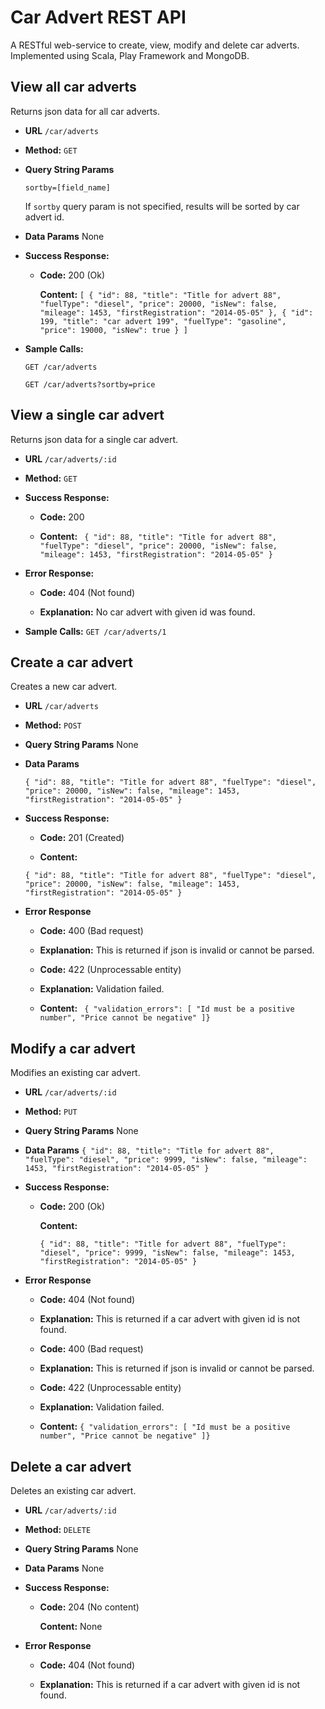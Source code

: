 # Car Advert REST API
A RESTful web-service to create, view, modify and delete car adverts. Implemented using Scala, Play Framework and MongoDB.

**View all car adverts**
----
  Returns json data for all car adverts.

* **URL**
  `/car/adverts`

* **Method:**
  `GET`
  
*  **Query String Params**
   
   `sortby=[field_name]`

   If `sortby` query param is not specified, results will be sorted by car advert id.
* **Data Params**
    None

* **Success Response:**
 
  * **Code:** 200 (Ok)
  
    **Content:** `[
		      {
		      "id": 88,
		      "title": "Title for advert 88",
		      "fuelType": "diesel",
		      "price": 20000,
		      "isNew": false,
		      "mileage": 1453,
		      "firstRegistration": "2014-05-05"
		   },
		      {
		      "id": 199,
		      "title": "car advert 199",
		      "fuelType": "gasoline",
		      "price": 19000,
		      "isNew": true
		   }
]`

* **Sample Calls:**

  `GET /car/adverts`
  
  `GET /car/adverts?sortby=price`

**View a single car advert**
----
  Returns json data for a single car advert.

* **URL**
  `/car/adverts/:id`

* **Method:**
  `GET`
  
* **Success Response:**
  * **Code:** 200 
  
  * **Content:** `
		      {
		      "id": 88,
		      "title": "Title for advert 88",
		      "fuelType": "diesel",
		      "price": 20000,
		      "isNew": false,
		      "mileage": 1453,
		      "firstRegistration": "2014-05-05"
		   }`
* **Error Response:**
  * **Code:** 404 (Not found)
  
  *  **Explanation:** No car advert with given id was found.

* **Sample Calls:**
 `GET /car/adverts/1`

 **Create a car advert**
----
  Creates a new car advert.

* **URL**
  `/car/adverts`

* **Method:**
  `POST`
  
*  **Query String Params**
   None

* **Data Params**

  `{
		      "id": 88,
		      "title": "Title for advert 88",
		      "fuelType": "diesel",
		      "price": 20000,
		      "isNew": false,
		      "mileage": 1453,
		      "firstRegistration": "2014-05-05"
		   }`

* **Success Response:**
 
  * **Code:** 201 (Created)
  
   * **Content:** 

   `{
          "id": 88,
          "title": "Title for advert 88",
          "fuelType": "diesel",
          "price": 20000,
          "isNew": false,
          "mileage": 1453,
          "firstRegistration": "2014-05-05"
       }`

* **Error Response**

  * **Code:** 400 (Bad request)
  
  * **Explanation:** This is returned if json is invalid or cannot be parsed.

  * **Code:** 422 (Unprocessable entity)
  
  * **Explanation:** Validation failed.
  
  * **Content:**
  `
  {
  "validation_errors": [
   "Id must be a positive number",
   "Price cannot be negative"
  ]}`

 **Modify a car advert**
----
  Modifies an existing car advert.

* **URL**
  `/car/adverts/:id`

* **Method:**
  `PUT`
  
*  **Query String Params**
   None

* **Data Params**
 `
		  {
		      "id": 88,
		      "title": "Title for advert 88",
		      "fuelType": "diesel",
		      "price": 9999,
		      "isNew": false,
		      "mileage": 1453,
		      "firstRegistration": "2014-05-05"
		   }
 `

* **Success Response:**
 
  * **Code:** 200 (Ok)
  
    **Content:** 

    `
      {
          "id": 88,
          "title": "Title for advert 88",
          "fuelType": "diesel",
          "price": 9999,
          "isNew": false,
          "mileage": 1453,
          "firstRegistration": "2014-05-05"
       }
 `

* **Error Response**

  * **Code:** 404 (Not found)
  
  * **Explanation:** This is returned if a car advert with given id is not found.

  * **Code:** 400 (Bad request)
  
  * **Explanation:** This is returned if json is invalid or cannot be parsed.

  * **Code:** 422 (Unprocessable entity)
  
  * **Explanation:** Validation failed.
  
  * **Content:**
  `
  {
  "validation_errors": [
   "Id must be a positive number",
   "Price cannot be negative"
  ]}
  `

 **Delete a car advert**
----
  Deletes an existing car advert.

* **URL**
  `/car/adverts/:id`

* **Method:**
  `DELETE`
  
*  **Query String Params**
   None

* **Data Params**
None

* **Success Response:**
 
  * **Code:** 204 (No content)
  
    **Content:** None

* **Error Response**

  * **Code:** 404 (Not found)
  
  * **Explanation:** This is returned if a car advert with given id is not found.

